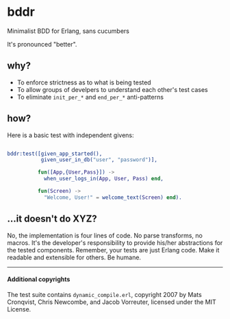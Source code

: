 # bddr
Minimalist BDD for Erlang, sans cucumbers

It's pronounced "better". 

## why?

- To enforce strictness as to what is being tested
- To allow groups of develpers to understand each other's test cases
- To eliminate `init_per_*` and `end_per_*` anti-patterns

## how?

Here is a basic test with independent givens:

```erlang

bddr:test([given_app_started(),
           given_user_in_db("user", "password")],

          fun([App,{User,Pass}]) ->
            when_user_logs_in(App, User, Pass) end,

          fun(Screen) ->
            "Welcome, User!" = welcome_text(Screen) end).

```

## ...it doesn't do XYZ?

No, the implementation is four lines of code. No parse transforms, no
macros. It's the developer's responsibility to provide his/her abstractions for
the tested components. Remember, your tests are just Erlang code. Make it
readable and extensible for others. Be humane.

----------

#### Additional copyrights

The test suite contains `dynamic_compile.erl`, copyright 2007 by Mats Cronqvist,
Chris Newcombe, and Jacob Vorreuter, licensed under the MIT License.
